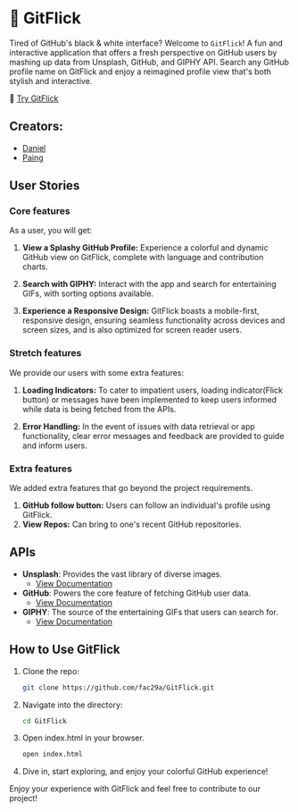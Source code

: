 # 🐙 GitFlick

Tired of GitHub's black & white interface?
Welcome to `GitFlick`! A fun and interactive application that offers a fresh perspective on GitHub users by mashing up data from Unsplash, GitHub, and GIPHY API.
Search any GitHub profile name on GitFlick and enjoy a reimagined profile view that's both stylish and interactive.

🔗 [Try GitFlick](https://fac29a.github.io/GitFlick/)


## Creators:

- [Daniel](https://github.com/DanielMA7)
- [Paing](https://github.com/Paing-Ko)



## User Stories

### Core features

As a user, you will get:

1. **View a Splashy GitHub Profile:** Experience a colorful and dynamic GitHub view on GitFlick, complete with language and contribution charts.

2. **Search with GIPHY:** Interact with the app and search for entertaining GIFs, with sorting options available.

3. **Experience a Responsive Design:** GitFlick boasts a mobile-first, responsive design, ensuring seamless functionality across devices and screen sizes, and is also optimized for screen reader users.

### Stretch features

We provide our users with some extra features:

1. **Loading Indicators:** To cater to impatient users, loading indicator(Flick button) or messages have been implemented to keep users informed while data is being fetched from the APIs.

2. **Error Handling:** In the event of issues with data retrieval or app functionality, clear error messages and feedback are provided to guide and inform users.

### Extra features

We added extra features that go beyond the project requirements.

1. **GitHub follow button:** Users can follow an individual's profile using GitFlick.
2. **View Repos:** Can bring to one's recent GitHub repositories.


## APIs

- **Unsplash**: Provides the vast library of diverse images. 
  - [View Documentation](https://unsplash.com/documentation)
- **GitHub**: Powers the core feature of fetching GitHub user data.
  - [View Documentation](https://docs.github.com/en/rest)
- **GIPHY**: The source of the entertaining GIFs that users can search for.
  - [View Documentation](https://developers.giphy.com/docs/api/)


## How to Use GitFlick

1. Clone the repo:
   ```bash
   git clone https://github.com/fac29a/GitFlick.git
   ```
2. Navigate into the directory:

   ```bash
   cd GitFlick
   ```

3. Open index.html in your browser.

   ```bash
   open index.html
   ```

4. Dive in, start exploring, and enjoy your colorful GitHub experience!

Enjoy your experience with GitFlick and feel free to contribute to our project!




